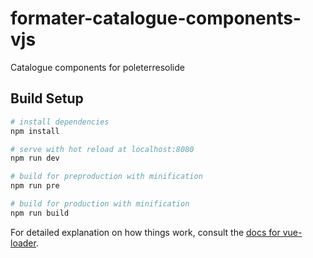 # formater-catalogue-components-vjs


Catalogue components for poleterresolide


## Build Setup

``` bash
# install dependencies
npm install

# serve with hot reload at localhost:8080
npm run dev

# build for preproduction with minification
npm run pre

# build for production with minification
npm run build


```

For detailed explanation on how things work, consult the [docs for vue-loader](http://vuejs.github.io/vue-loader).


